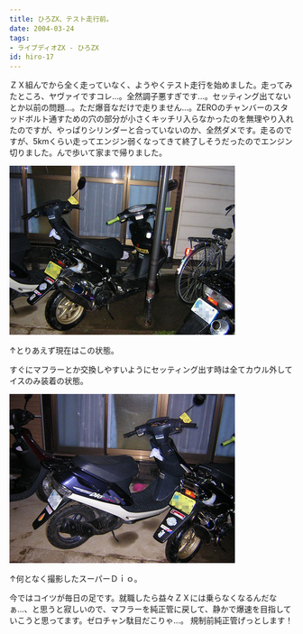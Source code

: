 ```yaml
---
title: ひろZX、テスト走行前。
date: 2004-03-24
tags:
- ライブディオZX - ひろZX
id: hiro-17
---
```



<p class="sentence spacing10">ＺＸ組んでから全く走っていなく、ようやくテスト走行を始めました。走ってみたところ、ヤヴァイですコレ...。全然調子悪すぎです...。セッティング出てないとか以前の問題...。ただ爆音なだけで走りません...。ZEROのチャンバーのスタッドボルト通すための穴の部分が小さくキッチリ入らなかったのを無理やり入れたのですが、やっぱりシリンダーと合っていないのか、全然ダメです。走るのですが、5kmくらい走ってエンジン弱くなってきて終了しそうだったのでエンジン切りました。んで歩いて家まで帰りました。</p>
<div class="center spacing"><img src="/photo/diary/2004.03.24_zx1.jpg" alt=""></div>
<p class="sentence">↑とりあえず現在はこの状態。</p>
<p class="sentence spacing10">すぐにマフラーとか交換しやすいようにセッティング出す時は全てカウル外してイスのみ装着の状態。 </p>
<div class="center spacing"><img src="/photo/diary/2004.03.24_zx2.jpg" alt=""></div>
<p class="sentence">↑何となく撮影したスーパーＤｉｏ。</p>
<p class="sentence spacing10">今ではコイツが毎日の足です。就職したら益々ＺＸには乗らなくなるんだなぁ...、と思うと寂しいので、マフラーを純正管に戻して、静かで爆速を目指していこうと思ってます。ゼロチャン駄目だこりゃ...。 規制前純正管げっとします！ </p>
